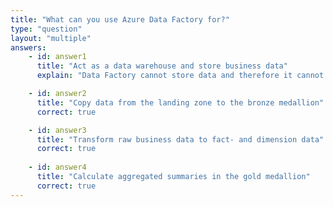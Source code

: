 ```yaml
---
title: "What can you use Azure Data Factory for?"
type: "question"
layout: "multiple"
answers:
    - id: answer1
      title: "Act as a data warehouse and store business data"
      explain: "Data Factory cannot store data and therefore it cannot act as your data warehouse."

    - id: answer2
      title: "Copy data from the landing zone to the bronze medallion"
      correct: true

    - id: answer3
      title: "Transform raw business data to fact- and dimension data"
      correct: true
      
    - id: answer4
      title: "Calculate aggregated summaries in the gold medallion"
      correct: true
---
```


